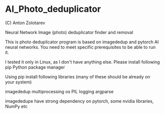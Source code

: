# AI_Photo_deduplicator
(C) Anton Zolotarev

Neural Network Image (photo) deduplicator finder and removal


This is photo deduplicator program is based on imagededup and pytorch AI neural networks.
You need to meet specific prerequisites to be able to run it.

I tested it only in Linux, as I don't have anything else.
Please install following
pip Python package manager

Using pip install following libraries (many of these should be already on your system)

imagededup
multiprocessing
os
PIL
logging
argparse


imagededupe have strong dependency on pytorch, some nvidia libraries, NumPy etc

